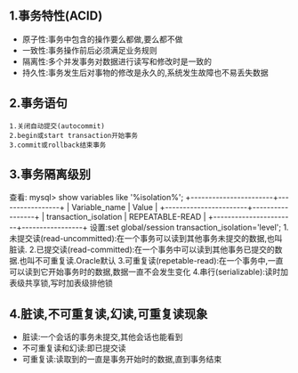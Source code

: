 ## 1.事务特性(ACID)
+ 原子性:事务中包含的操作要么都做,要么都不做
+ 一致性:事务操作前后必须满足业务规则
+ 隔离性:多个并发事务对数据进行读写和修改时是一致的
+ 持久性:事务发生后对事物的修改是永久的,系统发生故障也不易丢失数据
## 2.事务语句
```
1.关闭自动提交(autocommit)
2.begin或start transaction开始事务
3.commit或rollback结束事务
```
## 3.事务隔离级别
查看:
mysql>  show variables like '%isolation%';
+-----------------------+-----------------+
| Variable_name         | Value           |
+-----------------------+-----------------+
| transaction_isolation | REPEATABLE-READ |
+-----------------------+-----------------+
设置:set global/session transaction_isolation='level'; 
1.未提交读(read-uncommitted):在一个事务可以读到其他事务未提交的数据,也叫脏读.
2.已提交读(read-committed):在一个事务中可以读到其他事务已提交的数据.也叫不可重复读.Oracle默认
3.可重复读(repetable-read):在一个事务中,一直可以读到它开始事务时的数据,数据一直不会发生变化
4.串行(serializable):读时加表级共享锁,写时加表级排他锁

## 4.脏读,不可重复读,幻读,可重复读现象
+ 脏读:一个会话的事务未提交,其他会话也能看到
+ 不可重复读和幻读:即已提交读
+ 可重复读:读取到的一直是事务开始时的数据,直到事务结束
